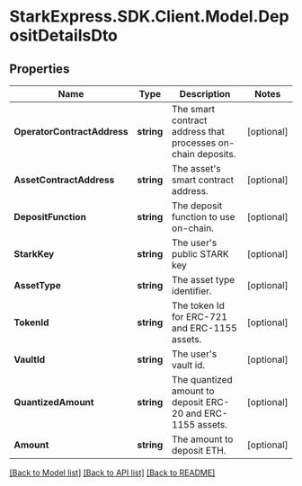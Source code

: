 # StarkExpress.SDK.Client.Model.DepositDetailsDto

## Properties

Name | Type | Description | Notes
------------ | ------------- | ------------- | -------------
**OperatorContractAddress** | **string** | The smart contract address that processes on-chain deposits. | [optional] 
**AssetContractAddress** | **string** | The asset&#39;s smart contract address. | [optional] 
**DepositFunction** | **string** | The deposit function to use on-chain. | [optional] 
**StarkKey** | **string** | The user&#39;s public STARK key | [optional] 
**AssetType** | **string** | The asset type identifier. | [optional] 
**TokenId** | **string** | The token Id for ERC-721 and ERC-1155 assets. | [optional] 
**VaultId** | **string** | The user&#39;s vault id. | [optional] 
**QuantizedAmount** | **string** | The quantized amount to deposit ERC-20 and ERC-1155 assets. | [optional] 
**Amount** | **string** | The amount to deposit ETH. | [optional] 

[[Back to Model list]](../README.md#documentation-for-models) [[Back to API list]](../README.md#documentation-for-api-endpoints) [[Back to README]](../README.md)


